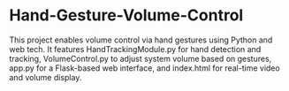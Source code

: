 # Hand-Gesture-Volume-Control
This project enables volume control via hand gestures using Python and web tech. It features HandTrackingModule.py for hand detection and tracking, VolumeControl.py to adjust system volume based on gestures, app.py for a Flask-based web interface, and index.html for real-time video and volume display.
